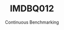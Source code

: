 ---
layout: docu
title: IMDBQ012
subtitle: Continuous Benchmarking
selected: IMDB
expanded: Benchmarking
benchmark: /individual_results/IMDBQ012.html
---